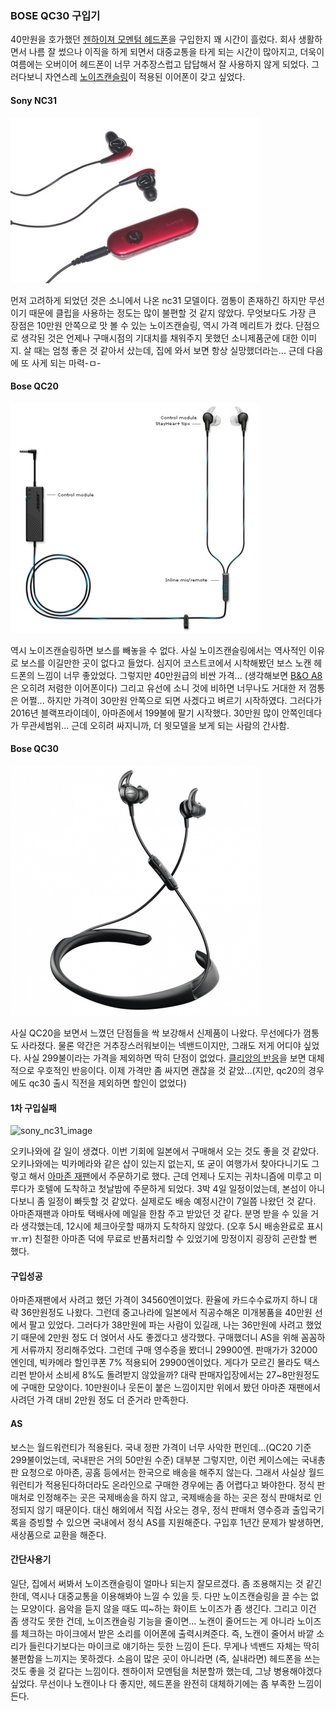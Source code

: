### BOSE QC30 구입기

40만원을 호가했던 [젠하이져 모멘텀 헤드폰](http://goldenears.net/board/UR_Headphones/3920834)을 구입한지 꽤 시간이 흘렀다. 
회사 생활하면서 나름 잘 썼으나 이직을 하게 되면서 대중교통을 타게 되는 시간이 많아지고,
더욱이 여름에는 오버이어 헤드폰이 너무 거추장스럽고 답답해서 잘 사용하지 않게 되었다.
그러다보니 자연스레 [노이즈캔슬링](http://thegear.co.kr/10653)이 적용된 이어폰이 갖고 싶었다.

#### Sony NC31

![sony_nc31_image](./../images/2017-02-03/sony_nc31.jpg)

먼저 고려하게 되었던 것은 소니에서 나온 nc31 모델이다. 
껌통이 존재하긴 하지만 무선이기 때문에 클립을 사용하는 정도는 많이 불편할 것 같지 않았다.
무엇보다도 가장 큰 장점은 10만원 안쪽으로 맛 볼 수 있는 노이즈캔슬링, 역시 가격 메리트가 컸다.
단점으로 생각된 것은 언제나 구매시점의 기대치를 채워주지 못했던 소니제품군에 대한 이미지.
살 때는 엄청 좋은 것 같아서 샀는데, 집에 와서 보면 항상 실망했더라는... 근데 다음에 또 사게 되는 마력-ㅁ-

#### Bose QC20

![bose_qc20_image](../images/2017-02-03/qc20.png)

역시 노이즈캔슬링하면 보스를 빼놓을 수 없다. 
사실 노이즈캔슬링에서는 역사적인 이유로 보스를 이길만한 곳이 없다고 들었다.
심지어 코스트코에서 시착해봤던 보스 노캔 헤드폰의 느낌이 너무 좋았었다.
그렇지만 40만원급의 비싼 가격... (생각해보면 [B&O A8](http://shopping.naver.com/detail/detail.nhn?nv_mid=5624997177&cat_id=50001976&frm=&query=b%26o+a8)은 오히려 저렴한 이어폰이다)
그리고 유선에 소니 것에 비하면 너무나도 거대한 저 껌통은 어쩔...
하지만 가격이 30만원 안쪽으로 되면 사겠다고 벼르기 시작하였다.
그러다가 2016년 블랙프라이데이, 아마존에서 199불에 팔기 시작했다.
30만원 많이 안쪽인데다가 무관세범위... 근데 오히려 싸지니까, 더 윗모델을 보게 되는 사람의 간사함.

#### Bose QC30

![bose_qc30_image](../images/2017-02-03/qc30.jpg)

사실 QC20을 보면서 느꼈던 단점들을 싹 보강해서 신제품이 나왔다. 무선에다가 껌통도 사라졌다.
물론 약간은 거추장스러워보이는 넥밴드이지만, 그래도 저게 어디야 싶었다.
사실 299불이라는 가격을 제외하면 딱히 단점이 없었다.
[클리앙의 반응](http://www.clien.net/cs2/bbs/board.php?bo_table=news&wr_id=2177090)을 보면
대체적으로 우호적인 반응이다.
이제 가격만 좀 싸지면 괜찮을 것 같았...(지만, qc20의 경우에도 qc30 출시 직전을 제외하면 할인이 없었다)

#### 1차 구입실패

![sony_nc31_image](./../images/2017-02-03/delivery.jpg)

오키나와에 갈 일이 생겼다. 이번 기회에 일본에서 구매해서 오는 것도 좋을 것 같았다.
오키나와에는 빅카메라와 같은 샵이 있는지 없는지, 또 굳이 여행가서 찾아다니기도 그렇고 해서
[아마존 재팬](https://www.amazon.co.jp/Bose-QuietControl-wireless-headphones-コントローラブル-ノイズキャンセレーション機能/dp/B01G16PY2A/ref=sr_1_1?ie=UTF8&qid=1486050396&sr=8-1&keywords=qc30)에서 주문하기로 했다.
근데 언제나 도지는 귀차니즘에 미루고 미루다가 호텔에 도착하고 첫날밤에 주문하게 되었다.
3박 4일 일정이었는데, 본섬이 아니다보니 좀 일정이 빠듯할 것 같았다.
실제로도 배송 예정시간이 7일쯤 나왔던 것 같다.
아마존재팬과 야마토 택배사에 메일을 한참 주고 받았던 것 같다.
분명 받을 수 있을 거라 생각했는데, 12시에 체크아웃할 때까지 도착하지 않았다. (오후 5시 배송완료로 표시ㅠ.ㅠ)
친절한 아마존 덕에 무료로 반품처리할 수 있었기에 망정이지 굉장히 곤란할 뻔 했다.

#### 구입성공

아마존재팬에서 사려고 했던 가격이 34560엔이었다. 환율에 카드수수료까지 하니 대략 36만원정도 나왔다.
그런데 중고나라에 일본에서 직공수해온 미개봉품을 40만원 선에서 팔고 있었다.
그러다가 38만원에 파는 사람이 있길래, 나는 36만원에 사려고 했었기 때문에 2만원 정도 더 얹어서 사도 좋겠다고 생각했다.
구매했더니 AS을 위해 꼼꼼하게 서류까지 정리해주었다.
그런데 구매 영수증을 봤더니 29900엔.
판매가가 32000엔인데, 빅카메라 할인쿠폰 7% 적용되어 29900엔이었다.
게다가 모르긴 몰라도 택스 리펀 받아서 소비세 8%도 돌려받지 않았을까?
대략 판매자입장에서는 27~8만원정도에 구매한 모양이다.
10만원이나 웃돈이 붙은 느낌이지만 위에서 봤던 아마존 재팬에서 사려던 가격 대비 2만원 정도 더 준거라 만족한다.

#### AS

보스는 월드워런티가 적용된다. 국내 정판 가격이 너무 사악한 편인데...(QC20 기준 299불이었는데, 국내판은 거의 50만원 수준)
대부분 그렇지만, 이런 케이스에는 국내총판 요청으로 아마존, 공홈 등에서는 한국으로 배송을 해주지 않는다.
그래서 사실상 월드워런티가 적용된다하더라도 온라인으로 구매한 경우에는 좀 어렵다고 봐야한다.
정식 판매처로 인정해주는 곳은 국제배송을 하지 않고, 국제배송을 하는 곳은 정식 판매처로 인정되지 않기 때문이다.
대신 해외에서 직접 사오는 경우, 정식 판매처 영수증과 출입국기록을 증빙할 수 있으면 국내에서 정식 AS를 지원해준다.
구입후 1년간 문제가 발생하면, 새상품으로 교환을 해준다.

#### 간단사용기

일단, 집에서 써봐서 노이즈캔슬링이 얼마나 되는지 잘모르겠다. 좀 조용해지는 것 같긴한데, 역시나 대중교통을 이용해봐야 느낄 수 있을 듯.
다만 노이즈캔슬링을 끌 수는 없는 모양이다. 음악을 듣지 않을 때도 띠~하는 화이트 노이즈가 좀 생긴다.
그리고 이건 좀 생각도 못한 건데, 노이즈캔슬링 기능을 줄이면... 노캔이 줄어드는 게 아니라 노이즈를 체크하는 마이크에서 받은 소리를 이어폰에 출력시켜준다.
즉, 노캔이 줄어서 바깥 소리가 들린다기보다는 마이크로 얘기하는 듯한 느낌이 든다. 무게나 넥밴드 자체는 딱히 불편함을 느끼지는 못하겠다.
소음이 많은 곳이 아니라면 (즉, 실내라면) 헤드폰을 쓰는 것도 좋을 것 같다는 느낌이다. 젠하이저 모멘텀을 처분할까 했는데, 그냥 병용해야겠다 싶었다.
무선이나 노캔이나 다 좋지만, 헤드폰을 완전히 대체하기에는 좀 부족한 느낌이 든다.
